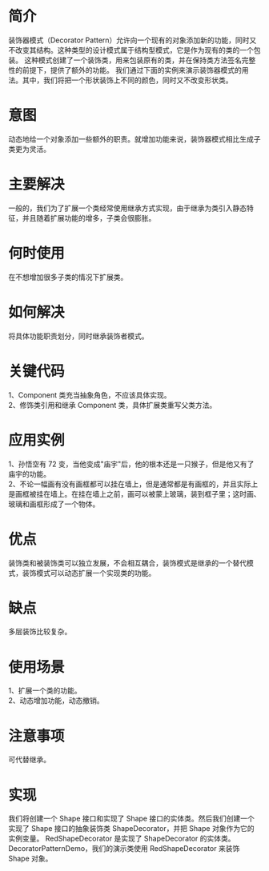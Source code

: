 # 简介 
装饰器模式（Decorator Pattern）允许向一个现有的对象添加新的功能，同时又不改变其结构。这种类型的设计模式属于结构型模式，它是作为现有的类的一个包装。
这种模式创建了一个装饰类，用来包装原有的类，并在保持类方法签名完整性的前提下，提供了额外的功能。
我们通过下面的实例来演示装饰器模式的用法。其中，我们将把一个形状装饰上不同的颜色，同时又不改变形状类。
# 意图
动态地给一个对象添加一些额外的职责。就增加功能来说，装饰器模式相比生成子类更为灵活。
# 主要解决
一般的，我们为了扩展一个类经常使用继承方式实现，由于继承为类引入静态特征，并且随着扩展功能的增多，子类会很膨胀。
# 何时使用
在不想增加很多子类的情况下扩展类。
# 如何解决
将具体功能职责划分，同时继承装饰者模式。
# 关键代码
1、Component 类充当抽象角色，不应该具体实现。 <br>
2、修饰类引用和继承 Component 类，具体扩展类重写父类方法。<br>
# 应用实例
1、孙悟空有 72 变，当他变成"庙宇"后，他的根本还是一只猴子，但是他又有了庙宇的功能。<br>
2、不论一幅画有没有画框都可以挂在墙上，但是通常都是有画框的，并且实际上是画框被挂在墙上。在挂在墙上之前，画可以被蒙上玻璃，装到框子里；这时画、玻璃和画框形成了一个物体。
# 优点
装饰类和被装饰类可以独立发展，不会相互耦合，装饰模式是继承的一个替代模式，装饰模式可以动态扩展一个实现类的功能。
# 缺点
多层装饰比较复杂。
# 使用场景
1、扩展一个类的功能。 <br>
2、动态增加功能，动态撤销。
# 注意事项
可代替继承。
# 实现
我们将创建一个 Shape 接口和实现了 Shape 接口的实体类。然后我们创建一个实现了 Shape 接口的抽象装饰类 ShapeDecorator，并把 Shape 对象作为它的实例变量。
RedShapeDecorator 是实现了 ShapeDecorator 的实体类。
DecoratorPatternDemo，我们的演示类使用 RedShapeDecorator 来装饰 Shape 对象。
